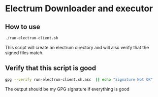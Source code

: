 # Electrum Downloader and executor

## How to use

```bash
./run-electrum-client.sh
```
This script will create an electrum directory and will also verify that the signed files match.

## Verify that this script is good

```bash
gpg --verify run-electrum-client.sh.asc  || echo "Signature Not OK"
```

The output should be my GPG signature if everything is good


